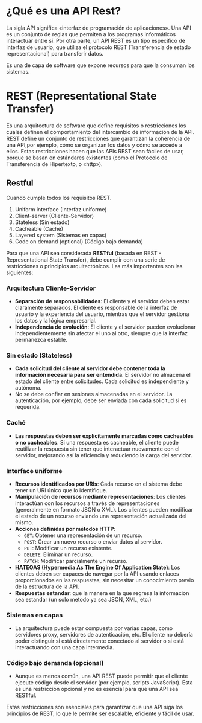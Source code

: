 ﻿# ¿Qué es una API Rest?

La sigla API significa «interfaz de programación de aplicaciones». Una API es un conjunto de reglas que permiten a los programas informáticos interactuar entre sí. Por otra parte, un API REST es un tipo específico de interfaz de usuario, que utiliza el protocolo REST (Transferencia de estado representacional) para transferir datos.

Es una de capa de software que expone recursos para que la consuman los sistemas.

# REST (**Re**presentational **S**tate **T**ransfer)
Es una arquitectura de software que define requisitos o restricciones los cuales definen el comportamiento del intercambio de informacion de la API.
REST define un conjunto de restricciones que garantizan la coherencia de una API,por ejemplo, cómo se organizan los datos y cómo se accede a ellos. Estas restricciones hacen que las APIs REST sean fáciles de usar, porque se basan en estándares existentes (como el Protocolo de Transferencia de Hipertexto, o «http»).

## Restful
Cuando cumple todos los requisitos REST.
1.  Uniform interface (Interfaz uniforme)
2.  Client-server (Cliente-Servidor)
3.  Stateless (Sin estado)
4.  Cacheable (Caché)
5.  Layered system (Sistemas en capas)
6.  Code on demand (optional) (Código bajo demanda)

Para que una API sea considerada **RESTful** (basada en REST - Representational State Transfer), debe cumplir con una serie de restricciones o principios arquitectónicos. Las más importantes son las siguientes:

### **Arquitectura Cliente-Servidor**

-   **Separación de responsabilidades**: El cliente y el servidor deben estar claramente separados. El cliente es responsable de la interfaz de usuario y la experiencia del usuario, mientras que el servidor gestiona los datos y la lógica empresarial.
-   **Independencia de evolución**: El cliente y el servidor pueden evolucionar independientemente sin afectar el uno al otro, siempre que la interfaz permanezca estable.

### **Sin estado (Stateless)**

-   **Cada solicitud del cliente al servidor debe contener toda la información necesaria para ser entendida**. El servidor no almacena el estado del cliente entre solicitudes. Cada solicitud es independiente y autónoma.
-   No se debe confiar en sesiones almacenadas en el servidor. La autenticación, por ejemplo, debe ser enviada con cada solicitud si es requerida.

### **Caché**

-   **Las respuestas deben ser explícitamente marcadas como cacheables o no cacheables**. Si una respuesta es cacheable, el cliente puede reutilizar la respuesta sin tener que interactuar nuevamente con el servidor, mejorando así la eficiencia y reduciendo la carga del servidor.

###  **Interface uniforme**

-   **Recursos identificados por URIs**: Cada recurso en el sistema debe tener un URI único que lo identifique.
-   **Manipulación de recursos mediante representaciones**: Los clientes interactúan con los recursos a través de representaciones (generalmente en formato JSON o XML). Los clientes pueden modificar el estado de un recurso enviando una representación actualizada del mismo.
-   **Acciones definidas por métodos HTTP**:
    -   `GET`: Obtener una representación de un recurso.
    -   `POST`: Crear un nuevo recurso o enviar datos al servidor.
    -   `PUT`: Modificar un recurso existente.
    -   `DELETE`: Eliminar un recurso.
    -   `PATCH`: Modificar parcialmente un recurso.
-   **HATEOAS (Hypermedia As The Engine Of Application State)**: Los clientes deben ser capaces de navegar por la API usando enlaces proporcionados en las respuestas, sin necesitar un conocimiento previo de la estructura de la API.
- **Respuestas estandar**: que la manera en la que regresa la informacion sea estandar (un solo metodo ya sea JSON, XML, etc.)

### **Sistemas en capas**

-   La arquitectura puede estar compuesta por varias capas, como servidores proxy, servidores de autenticación, etc. El cliente no debería poder distinguir si está directamente conectado al servidor o si está interactuando con una capa intermedia.

### **Código bajo demanda (opcional)**

-   Aunque es menos común, una API REST puede permitir que el cliente ejecute código desde el servidor (por ejemplo, scripts JavaScript). Esta es una restricción opcional y no es esencial para que una API sea RESTful.

Estas restricciones son esenciales para garantizar que una API siga los principios de REST, lo que le permite ser escalable, eficiente y fácil de usar.


